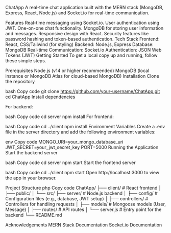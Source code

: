 ChatApp
A real-time chat application built with the MERN stack (MongoDB, Express, React, Node.js) and Socket.io for real-time communication.

Features
Real-time messaging using Socket.io.
User authentication using JWT.
One-on-one chat functionality.
MongoDB for storing user information and messages.
Responsive design with React.
Security features like password hashing and token-based authentication.
Tech Stack
Frontend: React, CSS/Tailwind (for styling)
Backend: Node.js, Express
Database: MongoDB
Real-time Communication: Socket.io
Authentication: JSON Web Tokens (JWT)
Getting Started
To get a local copy up and running, follow these simple steps.

Prerequisites
Node.js (v14 or higher recommended)
MongoDB (local instance or MongoDB Atlas for cloud-based MongoDB)
Installation
Clone the repository

bash
Copy code
git clone https://github.com/your-username/ChatApp.git
cd ChatApp
Install dependencies

For backend:

bash
Copy code
cd server
npm install
For frontend:

bash
Copy code
cd ../client
npm install
Environment Variables
Create a .env file in the server directory and add the following environment variables:

env
Copy code
MONGO_URI=your_mongo_database_uri
JWT_SECRET=your_jwt_secret_key
PORT=5000
Running the Application
Start the backend server

bash
Copy code
cd server
npm start
Start the frontend server

bash
Copy code
cd ../client
npm start
Open http://localhost:3000 to view the app in your browser.

Project Structure
php
Copy code
ChatApp/
├── client/            # React frontend
│   ├── public/
│   └── src/
├── server/            # Node.js backend
│   ├── config/        # Configuration files (e.g., database, JWT setup)
│   ├── controllers/   # Controllers for handling requests
│   ├── models/        # Mongoose models (User, Message)
│   ├── routes/        # API routes
│   └── server.js      # Entry point for the backend
└── README.md


Acknowledgements
MERN Stack Documentation
Socket.io Documentation
